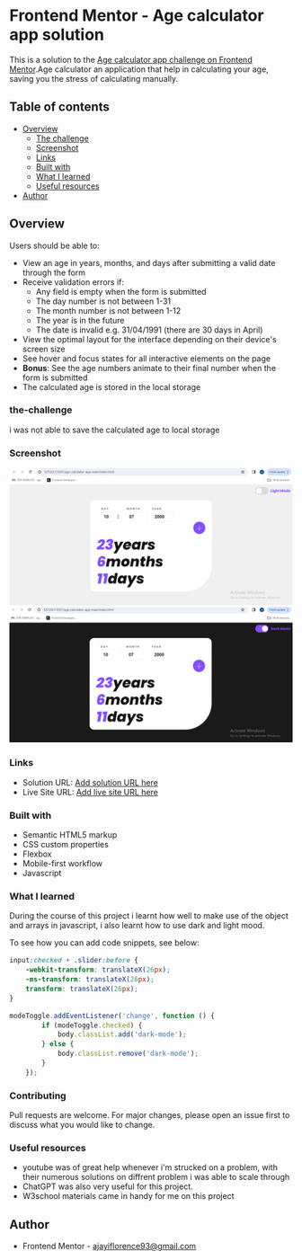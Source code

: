 # Frontend Mentor - Age calculator app solution

This is a solution to the [Age calculator app challenge on Frontend Mentor](https://www.frontendmentor.io/challenges/age-calculator-app-dF9DFFpj-Q).Age calculator an application that help in calculating your age, saving you the stress of calculating manually. 
## Table of contents

- [Overview](#overview)
  - [The challenge](#the-challenge)
  - [Screenshot](#screenshot)
  - [Links](#links)
  - [Built with](#built-with)
  - [What I learned](#what-i-learned)
  - [Useful resources](#useful-resources)
- [Author](#author)


## Overview

Users should be able to:

- View an age in years, months, and days after submitting a valid date through the form
- Receive validation errors if:
  - Any field is empty when the form is submitted
  - The day number is not between 1-31
  - The month number is not between 1-12
  - The year is in the future
  - The date is invalid e.g. 31/04/1991 (there are 30 days in April)
- View the optimal layout for the interface depending on their device's screen size
- See hover and focus states for all interactive elements on the page
- **Bonus**: See the age numbers animate to their final number when the form is submitted
- The calculated age is stored in the local storage

### the-challenge
i was not able to save the calculated age to local storage 

### Screenshot

![](./assets/images/finished-age-calculator%201.png)
![](./assets/images/finished-age-calculator%202.png)



### Links

- Solution URL: [Add solution URL here](https://your-solution-url.com)
- Live Site URL: [Add live site URL here](https://your-live-site-url.com)

### Built with

- Semantic HTML5 markup
- CSS custom properties
- Flexbox
- Mobile-first workflow
- Javascript

### What I learned

During the course of this project i learnt how well to make use of the object and arrays in javascript, i also learnt how to use dark and light mood.

To see how you can add code snippets, see below:


```css
input:checked + .slider:before {
    -webkit-transform: translateX(26px);
    -ms-transform: translateX(26px);
    transform: translateX(26px);
}
```
```js
modeToggle.addEventListener('change', function () {
        if (modeToggle.checked) {
            body.classList.add('dark-mode');
        } else {
            body.classList.remove('dark-mode');
        }
    });
```

### Contributing

Pull requests are welcome. For major changes, please open an issue first
to discuss what you would like to change.


### Useful resources

- youtube was of great help whenever i'm strucked on a problem, with their numerous solutions on diffrent problem i was able to scale through
- ChatGPT was also very useful for this project.
- W3school materials came in handy for me on this project

## Author

- Frontend Mentor - [ajayiflorence93@gmail.com](https://www.frontendmentor.io/profile/ajayiflorence93@gmail.com)

